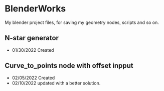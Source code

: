 # BlenderWorks
My blender project files, for saving my geometry nodes, scripts and so on.
## N-star generator
- 01/30/2022   Created 
## Curve_to_points node with offset inpput
- 02/05/2022   Created 
- 02/10/2022   updated with a better solution. 
